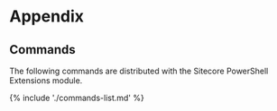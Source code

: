 # Appendix

## Commands
 
The following commands are distributed with the Sitecore PowerShell Extensions module.
 
{% include './commands-list.md' %}
